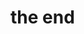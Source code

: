 <!-- background: end -->

# the end

<br>

<div class="sns-list">
  <a href="https://twitter.com/about_hiroppy" target="_blank">
    <i class="fa fa-fw fa-twitter"></i>
  </a>
  <a href="https://github.com/hiroppy" target="_blank">
    <i class="fa fa-fw fa-github"></i>
  </a>
  <a href="http://hiroppy.me" target="_blank">
    <i class="fa fa-fw fa-home"></i>
  </a>
</div>
